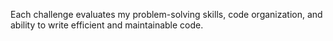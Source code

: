 Each challenge evaluates my problem-solving skills, code organization, and ability to write efficient and maintainable code.

